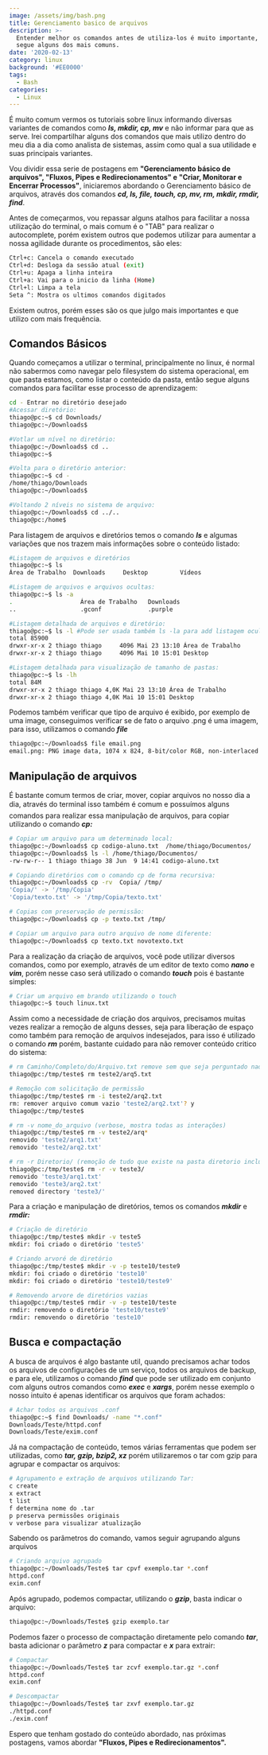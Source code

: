 ```yaml
---
image: /assets/img/bash.png
title: Gerenciamento basico de arquivos
description: >-
  Entender melhor os comandos antes de utiliza-los é muito importante, então
  segue alguns dos mais comuns.
date: '2020-02-13'
category: linux
background: '#EE0000'
tags:
  - Bash
categories:
  - Linux
---
```

É muito comum vermos os tutoriais sobre linux informando diversas variantes de comandos como ***ls, mkdir, cp, mv*** e não informar para que as serve. Irei compartilhar alguns dos comandos que mais utilizo dentro do meu dia a dia como analista de sistemas, assim como qual a sua utilidade e suas principais variantes.

Vou dividir essa serie de postagens em **"Gerenciamento básico de arquivos", "Fluxos, Pipes e Redirecionamentos" e "Criar, Monitorar e Encerrar Processos"**, iniciaremos abordando o Gerenciamento básico de arquivos, através dos comandos ***cd, ls, file, touch, cp, mv, rm, mkdir, rmdir, find***.

Antes de começarmos, vou repassar alguns atalhos para facilitar a nossa utilização do terminal, o mais comum é o "TAB" para realizar o autocomplete, porém existem outros que podemos utilizar para aumentar a nossa agilidade durante os procedimentos, são eles:

```bash
Ctrl+c: Cancela o comando executado
Ctrl+d: Desloga da sessão atual (exit)
Ctrl+u: Apaga a linha inteira
Ctrl+a: Vai para o inicio da linha (Home)
Ctrl+l: Limpa a tela
Seta ^: Mostra os ultimos comandos digitados
```



Existem outros, porém esses são os que julgo mais importantes e que utilizo com mais frequência.



## Comandos Básicos

Quando começamos a utilizar o terminal, principalmente no linux, é normal não sabermos como navegar pelo filesystem do sistema operacional, em que pasta estamos, como listar o conteúdo da pasta, então segue alguns comandos para facilitar esse processo de aprendizagem:

```bash
cd - Entrar no diretório desejado
#Acessar diretório:
thiago@pc:~$ cd Downloads/
thiago@pc:~/Downloads$ 

#Votlar um nível no diretório:
thiago@pc:~/Downloads$ cd ..
thiago@pc:~$ 

#Volta para o diretório anterior:
thiago@pc:~$ cd -
/home/thiago/Downloads
thiago@pc:~/Downloads$

#Voltando 2 níveis no sistema de arquivo:
thiago@pc:~/Downloads$ cd ../..
thiago@pc:/home$
```

Para listagem de arquivos e diretórios temos o comando ***ls*** e algumas variações que nos trazem mais informações sobre o conteúdo listado:

```bash
#Listagem de arquivos e diretórios
thiago@pc:~$ ls
Área de Trabalho  Downloads     Desktop         Vídeos

#Listagem de arquivos e arquivos ocultas:
thiago@pc:~$ ls -a
.                   Área de Trabalho   Downloads
..                  .gconf             .purple

#Listagem detalhada de arquivos e diretório:
thiago@pc:~$ ls -l #Pode ser usada também ls -la para add listagem ocultas
total 85900
drwxr-xr-x 2 thiago thiago     4096 Mai 23 13:10 Área de Trabalho
drwxr-xr-x 2 thiago thiago     4096 Mai 10 15:01 Desktop

#Listagem detalhada para visualização de tamanho de pastas:
thiago@pc:~$ ls -lh
total 84M
drwxr-xr-x 2 thiago thiago 4,0K Mai 23 13:10 Área de Trabalho
drwxr-xr-x 2 thiago thiago 4,0K Mai 10 15:01 Desktop

```

Podemos também verificar que tipo de arquivo é exibido, por exemplo de uma image, conseguimos verificar se de  fato o arquivo .png é uma imagem, para isso, utilizamos o comando ***file***

```bash
thiago@pc:~/Downloads$ file email.png
email.png: PNG image data, 1074 x 824, 8-bit/color RGB, non-interlaced
```



## Manipulação de arquivos

É bastante comum termos de criar, mover, copiar arquivos no nosso dia a dia, através do terminal isso também é comum e possuímos alguns comandos para realizar essa manipulação de arquivos, para copiar utilizando o comando ***cp:***

```bash
# Copiar um arquivo para um determinado local:
thiago@pc:~/Downloads$ cp codigo-aluno.txt  /home/thiago/Documentos/
thiago@pc:~/Downloads$ ls -l /home/thiago/Documentos/
-rw-rw-r-- 1 thiago thiago 38 Jun  9 14:41 codigo-aluno.txt

# Copiando diretórios com o comando cp de forma recursiva:
thiago@pc:~/Downloads$ cp -rv  Copia/ /tmp/
'Copia/' -> '/tmp/Copia'
'Copia/texto.txt' -> '/tmp/Copia/texto.txt'

# Copias com preservação de permissão:
thiago@pc:~/Downloads$ cp -p texto.txt /tmp/

# Copiar um arquivo para outro arquivo de nome diferente:
thiago@pc:~/Downloads$ cp texto.txt novotexto.txt
```

Para a realização da criação de arquivos, você pode utilizar diversos comandos, como por exemplo, através de um editor de texto como ***nano*** e ***vim***, porém nesse caso será utilizado o comando ***touch*** pois é bastante simples:

```bash
# Criar um arquivo em brando utilizando o touch
thiago@pc:~$ touch linux.txt
```

Assim como a necessidade de criação dos arquivos, precisamos muitas vezes realizar a remoção de alguns desses, seja para liberação de espaço como também para remoção de arquivos indesejados, para isso é utilizado o comando ***rm*** porém, bastante cuidado para não remover conteúdo critico do sistema:

```bash
# rm Caminho/Completo/do/Arquivo.txt remove sem que seja perguntado nada
thiago@pc:/tmp/teste$ rm teste2/arq5.txt 

# Remoção com solicitação de permissão 
thiago@pc:/tmp/teste$ rm -i teste2/arq2.txt 
rm: remover arquivo comum vazio 'teste2/arq2.txt'? y
thiago@pc:/tmp/teste$ 

# rm -v nome_do_arquivo (verbose, mostra todas as interações)
thiago@pc:/tmp/teste$ rm -v teste2/arq*
removido 'teste2/arq1.txt'
removido 'teste2/arq2.txt'

# rm -r Diretorio/ (remoção de tudo que existe na pasta diretorio inclusive a pasta)
thiago@pc:/tmp/teste$ rm -r -v teste3/
removido 'teste3/arq1.txt'
removido 'teste3/arq2.txt'
removed directory 'teste3/'
```

Para a criação e manipulação de diretórios, temos os comandos ***mkdir*** e ***rmdir:***

```bash
# Criação de diretório
thiago@pc:/tmp/teste$ mkdir -v teste5
mkdir: foi criado o diretório 'teste5'

# Criando arvoré de diretório
thiago@pc:/tmp/teste$ mkdir -v -p teste10/teste9
mkdir: foi criado o diretório 'teste10'
mkdir: foi criado o diretório 'teste10/teste9'

# Removendo arvore de diretórios vazias
thiago@pc:/tmp/teste$ rmdir -v -p teste10/teste
rmdir: removendo o diretório 'teste10/teste9'
rmdir: removendo o diretório 'teste10'
```

## Busca e compactação

A busca de arquivos é algo bastante util, quando precisamos achar todos os arquivos de configurações de um serviço, todos os arquivos de backup, e para ele, utilizamos o comando ***find*** que pode ser utilizado em conjunto com alguns outros comandos como ***exec*** e ***xargs***, porém nesse exemplo o nosso intuito é apenas identificar os arquivos que foram achados:

```bash
# Achar todos os arquivos .conf
thiago@pc:~$ find Downloads/ -name "*.conf"
Downloads/Teste/httpd.conf
Downloads/Teste/exim.conf


```

Já na compactação de conteúdo, temos várias ferramentas que podem ser utilizadas, como ***tar, gzip, bzip2, xz*** porém utilizaremos o tar com gzip para agrupar e compactar os arquivos:

```bash
# Agrupamento e extração de arquivos utilizando Tar:
c create
x extract 
t list
f determina nome do .tar
p preserva permissões originais
v verbose para visualizar atualização 
```

Sabendo os parâmetros do comando, vamos seguir agrupando alguns arquivos 

```bash
# Criando arquivo agrupado 
thiago@pc:~/Downloads/Teste$ tar cpvf exemplo.tar *.conf
httpd.conf
exim.conf
```

Após agrupado, podemos compactar, utilizando o ***gzip***, basta indicar o arquivo:

```bash
thiago@pc:~/Downloads/Teste$ gzip exemplo.tar
```

Podemos fazer o processo de compactação diretamente pelo comando ***tar***, basta adicionar o parâmetro ***z*** para compactar e ***x*** para extrair:

```bash
# Compactar
thiago@pc:~/Downloads/Teste$ tar zcvf exemplo.tar.gz *.conf
httpd.conf
exim.conf

# Descompactar
thiago@pc:~/Downloads/Teste$ tar zxvf exemplo.tar.gz
./httpd.conf
./exim.conf
```



Espero que tenham gostado do conteúdo abordado, nas próximas postagens, vamos abordar **"Fluxos, Pipes e Redirecionamentos".**

